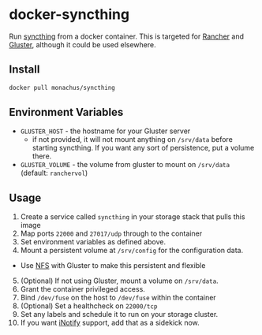 # docker-syncthing 

Run [syncthing](https://syncthing.net) from a docker container. This is targeted for [Rancher](https://www.rancher.com)  and [Gluster](https://git.monach.us/rancher/glusterfs-server), although it could be used elsewhere. 

## Install
```sh
docker pull monachus/syncthing
```

## Environment Variables

* `GLUSTER_HOST` - the hostname for your Gluster server
  * if not provided, it will not mount anything on `/srv/data` before starting syncthing. If you want any sort of persistence, put a volume there.
* `GLUSTER_VOLUME` - the volume from gluster to mount on `/srv/data` (default: `ranchervol`)

## Usage

1. Create a service called `syncthing` in your storage stack that pulls this image
2. Map ports `22000` and `27017/udp` through to the container
3. Set environment variables as defined above.
4. Mount a persistent volume at `/srv/config` for the configuration data.
  * Use [NFS](https://git.monach.us/rancher/nfs-ganesha) with Gluster to make this persistent and flexible
5. (Optional) If not using Gluster, mount a volume on `/srv/data`.
6. Grant the container privileged access.
7. Bind `/dev/fuse` on the host to `/dev/fuse` within the container
8. (Optional) Set a healthcheck on `22000/tcp`
9. Set any labels and schedule it to run on your storage cluster.
10. If you want [iNotify](https://git.monach.us/rancher/syncthing-inotify) support, add that as a sidekick now.

